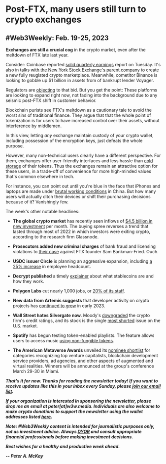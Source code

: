 # Post-FTX, many users still turn to crypto exchanges
## #Web3Weekly: Feb. 19-25, 2023

<!-- *"tktktktktkt" by Peter A. McKay × DALL·E* -->

**Exchanges are still a crucial cog** in the crypto market, even after the meltdown of FTX late last year.

Consider: Coinbase reported [solid quarterly earnings](https://finance.yahoo.com/news/coinbase-earnings-revenue-losses-beat-expectations-as-volumes-plunge-to-cap-2022-215528339.html) report on Tuesday. It's also in talks [with the New York Stock Exchange's parent company](https://bitcoinist.com/iex-coinbase-federally-approved-crypto-exchange/) to create a new fully reuglated crypto marketplace. Meanwhile, cometitor Binance is looking to gobble up $1 billion in assets from of bankrupt lender Voyager.

Regulators are [objecting](https://www.reuters.com/markets/deals/sec-opposes-binanceus-1-bln-voyager-deal-coindesk-2023-02-23/) to that bid. But you get the point: These platforms are looking to expand right now, not fading into the background due to any seismic post-FTX shift in customer behavior.

Blockchain purists see FTX's meltdown as a cautionary tale to avoid the worst sins of traditional finance. They argue that that the whole point of tokenization is for users to have increased control over their assets, without interference by middlemen.

In this view, letting *any* exchange maintain custody of your crypto wallet, including possession of the encryption keys, just defeats the whole purpose.

However, many non-technical users clearly have a different perspective. For them, exchanges offer user-friendly interfaces and less hassle than [cold storage](https://www.investopedia.com/terms/c/cold-storage.asp) of their tokens. Thus the exchanges remain an attractive option for these users, in a trade-off of convenience for more high-minded values that's common elsewhere in tech.

For instance, you can point out until you're blue in the face that iPhones and laptops are made under [brutal working conditions](https://apnews.com/article/technology-health-social-media-covid-apple-inc-de96ca707008f1ae48820ed573c56865) in China. But how many users will actually ditch their devices or shift their purchasing decisions because of it? Vanishingly few.

The week's other notable headlines:

- **The global crypto market** has recently seen inflows of [$4.5 billion in new investment](https://twitter.com/glassnode/status/1628525446693543936) per month. The buying spree reverses a trend that lasted through most of 2022 in which  investors were exiting crypto, according to the research firm Glassnode.


- **Prosecutors added new criminal charges** of bank fraud and licensing violations to [their case](https://www.coindesk.com/policy/2023/02/23/sam-bankman-fried-hit-with-additional-bank-fraud-charges-in-new-indictment/) against FTX founder Sam Bankman-Fried. Ouch.

- **USDC issuer Circle** is planning an aggressive expansion, including [a 25% increase](https://bitcoinist.com/stablecoin-issuer-eyes-25-staff-increase/) in employee headcount.

- **Decrypt published** a timely [explainer](https://decrypt.co/resources/stablecoins) about what stablecoins are and how they work.

- **Polygon Labs** cut nearly 1,000 jobs, or [20% of its staff](https://www.coindesk.com/business/2023/02/21/polygon-labs-cuts-20-workforce-almost-100-jobs/).

- **New data from Artemis suggests** that developer activity on crypto projects has [continued to grow](https://www.coindesk.com/consensus-magazine/2023/02/22/developer-activity-shows-healthy-growth-of-the-crypto-space/) in early 2023.

- **Wall Street hates Silvergate now.** Moody's [downgraded](https://www.theblock.co/post/213634/moodys-downgrades-silvergate-with-outlook-still-negative-even-as-big-firms-buy-shares) the crypto firm's credit ratings, and its stock is the single [most shorted](https://decrypt.co/121851/crypto-friendly-bank-silvergate-is-most-shorted-stock) issue on the U.S. market.

- **Spotify** has begun testing token-enabled playlists. The feature allows users to access music [using non-fungible tokens](https://www.theblock.co/post/214343/spotify-starts-testing-ways-to-access-music-via-nfts).

- **The American Metaverse Awards** unveiled its [nominee shortlist](https://www.businesswire.com/news/home/20230215005666/en/American-Metaverse-Summit-Awards-Unveils-Nominee-Shortlist) for categories recognizing top venture capitalists, blockchain development service providers, ad agencies, and other aspects of augmented and virtual realities. Winners will be announced at the group's conference March 29-30 in Miami.

_**That's it for now. Thanks for reading the newsletter today! If you want to receive updates like this in your inbox every Sunday, please [join our email list](https://w3w.news).**_

_**If your organization is interested in sponsoring the newsletter, please drop me an email at peter[at]w3w.media. Individuals are also welcome to make crypto donations to support the newsletter using the wallet addresses listed [here](https://w3w.news/donations).**_

_**Note: #Web3Weekly content is intended for journalistic purposes only, not as investment advice. Always [DYOR](https://www.urbandictionary.com/define.php?term=DYOR) and consult appropriate financial professionals before making investment decisions.**_

_**Best wishes for a healthy and productive week ahead.**_  

_**-- Peter A. McKay**_

